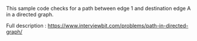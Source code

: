 This sample code checks for a path between edge 1 and destination edge A in a directed graph.

Full description : https://www.interviewbit.com/problems/path-in-directed-graph/
